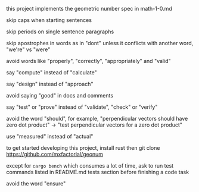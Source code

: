 this project implements the geometric number spec in math-1-0.md

skip caps when starting sentences

skip periods on single sentence paragraphs

skip apostrophes in words as in "dont" unless it conflicts with another word, "we're" vs "were"

avoid words like "properly", "correctly", "appropriately" and "valid"

say "compute" instead of "calculate"

say "design" instead of "approach"

avoid saying "good" in docs and comments

say "test" or "prove" instead of "validate", "check" or "verify"

avoid the word "should", for example, "perpendicular vectors should have zero dot product" -> "test perpendicular vectors for a zero dot product"

use "measured" instead of "actual"

to get started developing this project, install rust then git clone https://github.com/mxfactorial/geonum

except for `cargo bench` which consumes a lot of time, ask to run test commands listed in README.md tests section before finishing a code task

avoid the word "ensure"